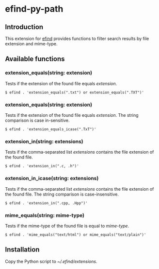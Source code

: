 # efind-py-path

## Introduction

This extension for [efind](https://github.com/20centaurifux/efind) provides
functions to filter search results by file extension and mime-type.

## Available functions

### extension\_equals(string: extension)

Tests if the extension of the found file equals *extension*.

	$ efind . 'extension_equals(".txt") or extension_equals(".TXT")'

### extension\_equals(string: extension)

Tests if the extension of the found file equals *extension*. The
string comparison is case in-sensitive.

	$ efind . 'extension_equals_icase(".TxT")'

### extension\_in(string: extensions)

Tests if the comma-separated list *extensions* contains the file extension
of the found file.

	$ efind . 'extension_in(".c, .h")'

### extension\_in\_icase(string: extensions)

Tests if the comma-separated list *extensions* contains the file extension
of the found file. The string comparison is case-insensitive.

	$ efind . 'extension_in(".cpp, .Hpp")'

### mime\_equals(string: mime-type)

Tests if the mime-type of the found file is equal to *mime-type*.

	$ efind . 'mime_equals("text/html") or mime_equals("text/plain")'

## Installation

Copy the Python script to *~/.efind/extensions*.

